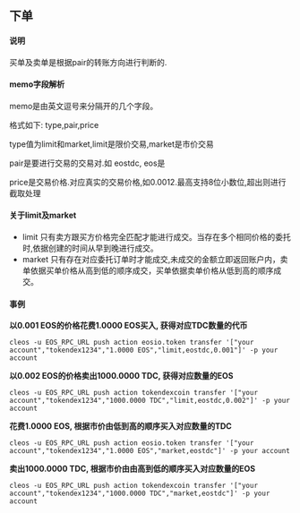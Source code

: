 ## 下单

#### 说明

买单及卖单是根据pair的转账方向进行判断的.

#### memo字段解析

memo是由英文逗号来分隔开的几个字段。

格式如下: type,pair,price

type值为limit和market,limit是限价交易,market是市价交易

pair是要进行交易的交易对.如 eostdc, eos是

price是交易价格.对应真实的交易价格,如0.0012.最高支持8位小数位,超出则进行截取处理

#### 关于limit及market

* limit 只有卖方跟买方价格完全匹配才能进行成交。当存在多个相同价格的委托时,依据创建的时间从早到晚进行成交。
* market 只有存在对应委托订单时才能成交,未成交的金额立即返回账户内，卖单依据买单价格从高到低的顺序成交，买单依据卖单价格从低到高的顺序成交。

#### 事例

**以0.001 EOS的价格花费1.0000 EOS买入, 获得对应TDC数量的代币**
```shell
cleos -u EOS_RPC_URL push action eosio.token transfer '["your account","tokendex1234","1.0000 EOS","limit,eostdc,0.001"]' -p your account
```
**以0.002 EOS的价格卖出1000.0000 TDC, 获得对应数量的EOS**
```shell
cleos -u EOS_RPC_URL push action tokendexcoin transfer '["your account","tokendex1234","1000.0000 TDC","limit,eostdc,0.002"]' -p your account
```

**花费1.0000 EOS, 根据市价由低到高的顺序买入对应数量的TDC**
```shell
cleos -u EOS_RPC_URL push action eosio.token transfer '["your account","tokendex1234","1.0000 EOS","market,eostdc"]' -p your account
```
**卖出1000.0000 TDC, 根据市价由由高到低的顺序买入对应数量的EOS**
```shell
cleos -u EOS_RPC_URL push action tokendexcoin transfer '["your account","tokendex1234","1000.0000 TDC","market,eostdc"]' -p your account
```